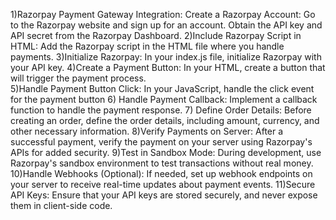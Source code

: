 1)Razorpay Payment Gateway Integration:
Create a Razorpay Account:
         Go to the Razorpay website and sign up for an account.
         Obtain the API key and API secret from the Razorpay Dashboard.
2)Include Razorpay Script in HTML:
        Add the Razorpay script in the HTML file where you handle payments.
3)Initialize Razorpay:
             In your index.js file, initialize Razorpay with your API key.
 4)Create a Payment Button:
            In your HTML, create a button that will trigger the payment process.     
 5)Handle Payment Button Click:
          In your JavaScript, handle the click event for the payment button
 6) Handle Payment Callback:
          Implement a callback function to handle the payment response.
  7)  Define Order Details:
             Before creating an order,
             define the order details, including amount, currency, and other necessary information.
  8)Verify Payments on Server:
          After a successful payment, 
                  verify the payment on your server using Razorpay's APIs for added security.
  9)Test in Sandbox Mode:
            During development, use Razorpay's sandbox environment to test transactions without real money.
  10)Handle Webhooks (Optional):
            If needed, set up webhook endpoints on your server to receive real-time updates about payment events.
11)Secure API Keys:
          Ensure that your API keys are stored securely, and never expose them in client-side code.

